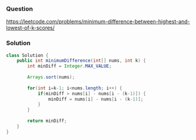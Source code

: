 ### Question
https://leetcode.com/problems/minimum-difference-between-highest-and-lowest-of-k-scores/

### Solution
```JAVA
class Solution {
    public int minimumDifference(int[] nums, int k) {
        int minDiff = Integer.MAX_VALUE;
        
        Arrays.sort(nums);
        
        for(int i=k-1; i<nums.length; i++) {
            if(minDiff > nums[i] - nums[i - (k-1)]) {
                minDiff = nums[i] - nums[i - (k-1)];
            }
        }
                
        return minDiff;
    }
}
```
